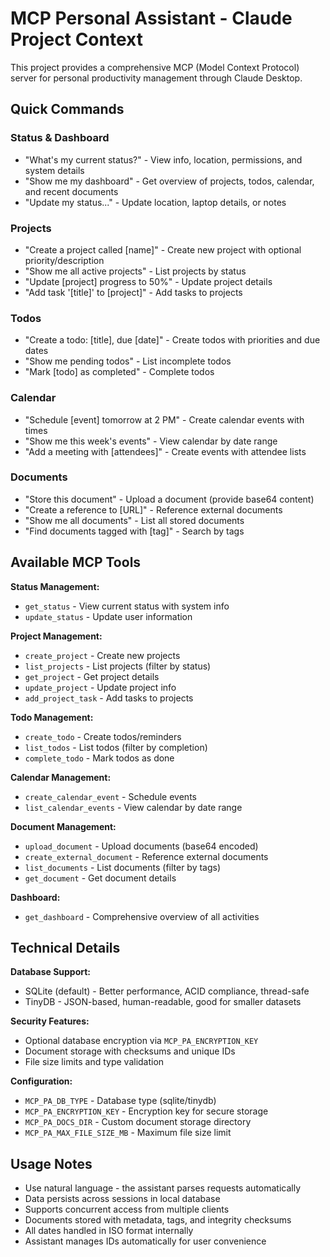 # MCP Personal Assistant - Claude Project Context

This project provides a comprehensive MCP (Model Context Protocol) server for personal productivity management through Claude Desktop.

## Quick Commands

### Status & Dashboard
- "What's my current status?" - View info, location, permissions, and system details
- "Show me my dashboard" - Get overview of projects, todos, calendar, and recent documents
- "Update my status..." - Update location, laptop details, or notes

### Projects
- "Create a project called [name]" - Create new project with optional priority/description
- "Show me all active projects" - List projects by status
- "Update [project] progress to 50%" - Update project details
- "Add task '[title]' to [project]" - Add tasks to projects

### Todos
- "Create a todo: [title], due [date]" - Create todos with priorities and due dates
- "Show me pending todos" - List incomplete todos
- "Mark [todo] as completed" - Complete todos

### Calendar
- "Schedule [event] tomorrow at 2 PM" - Create calendar events with times
- "Show me this week's events" - View calendar by date range
- "Add a meeting with [attendees]" - Create events with attendee lists

### Documents
- "Store this document" - Upload a document (provide base64 content)
- "Create a reference to [URL]" - Reference external documents
- "Show me all documents" - List all stored documents
- "Find documents tagged with [tag]" - Search by tags

## Available MCP Tools

**Status Management:**
- `get_status` - View current status with system info
- `update_status` - Update user information

**Project Management:**
- `create_project` - Create new projects
- `list_projects` - List projects (filter by status)
- `get_project` - Get project details
- `update_project` - Update project info
- `add_project_task` - Add tasks to projects

**Todo Management:**
- `create_todo` - Create todos/reminders
- `list_todos` - List todos (filter by completion)
- `complete_todo` - Mark todos as done

**Calendar Management:**
- `create_calendar_event` - Schedule events
- `list_calendar_events` - View calendar by date range

**Document Management:**
- `upload_document` - Upload documents (base64 encoded)
- `create_external_document` - Reference external documents
- `list_documents` - List documents (filter by tags)
- `get_document` - Get document details

**Dashboard:**
- `get_dashboard` - Comprehensive overview of all activities

## Technical Details

**Database Support:**
- SQLite (default) - Better performance, ACID compliance, thread-safe
- TinyDB - JSON-based, human-readable, good for smaller datasets

**Security Features:**
- Optional database encryption via `MCP_PA_ENCRYPTION_KEY`
- Document storage with checksums and unique IDs
- File size limits and type validation

**Configuration:**
- `MCP_PA_DB_TYPE` - Database type (sqlite/tinydb)
- `MCP_PA_ENCRYPTION_KEY` - Encryption key for secure storage
- `MCP_PA_DOCS_DIR` - Custom document storage directory
- `MCP_PA_MAX_FILE_SIZE_MB` - Maximum file size limit

## Usage Notes

- Use natural language - the assistant parses requests automatically
- Data persists across sessions in local database
- Supports concurrent access from multiple clients
- Documents stored with metadata, tags, and integrity checksums
- All dates handled in ISO format internally
- Assistant manages IDs automatically for user convenience